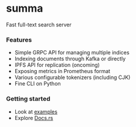 # summa

Fast full-text search server

### Features
- Simple GRPC API for managing multiple indices
- Indexing documents through Kafka or directly
- IPFS API for replication (oncoming)
- Exposing metrics in Prometheus format
- Various configurable tokenizers (including CJK)
- Fine CLI on Python

### Getting started
- Look at [examples](src/examples/README.md)
- Explore [Docs.rs](https://docs.rs/crate/summa/latest)
